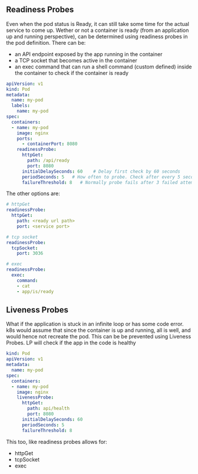 ## Readiness Probes

Even when the pod status is Ready, it can still take some time for the actual service to come up. Wether or not a container is ready (from an application up and running perspective), can be determined using readiness probes in the pod definition. There can be:

- an API endpoint exposed by the app running in the container
- a TCP socket that becomes active in the container
- an exec command that can run a shell command (custom defined) inside the container to check if the container is ready

```yaml
apiVersion: v1
kind: Pod
metadata:
  name: my-pod
  labels:
    name: my-pod
spec:
  containers:
  - name: my-pod
    image: nginx
    ports:
      - containerPort: 8080
    readinessProbe:
      httpGet:
        path: /api/ready
        port: 8080
      initialDelaySeconds: 60    # Delay first check by 60 seconds
      periodSeconds: 5   # How often to probe. Check after every 5 seconds
      failureThreshold: 8   # Normally probe fails after 3 failed attemps. This increases number of attempts
```

The other options are:

```yaml
# httpGet
readinessProbe:
  httpGet:
    path: <ready url path>
    port: <service port>

# tcp socket
readinessProbe:
  tcpSocket:
    port: 3036

# exec
readinessProbe:
  exec:
    command:
    - cat
    - app/is/ready
```

## Liveness Probes

What if the application is stuck in an infinite loop or has some code error. k8s would assume that since the container is up and running, all is well, and would hence not recreate the pod. This can be be prevented using Liveness Probes. LP will check if the app in the code is healthy

```yaml
kind: Pod
apiVersion: v1
metadata:
  name: my-pod
spec:
  containers:
  - name: my-pod
    image: nginx
    livenessProbe:
      httpGet:
        path: api/health
        port: 8080
      initialDelaySeconds: 60
      periodSeconds: 5
      failureThreshold: 8
```

This too, like readiness probes allows for:
- httpGet
- tcpSocket
- exec

